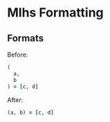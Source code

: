 # Mlhs Formatting

## Formats

Before:

```ruby
(
  a,
  b
) = [c, d]
```

After:

```ruby
(a, b) = [c, d]
```
